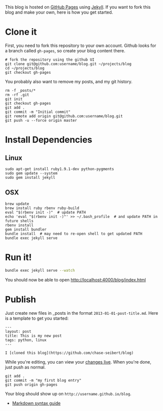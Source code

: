 This blog is hosted on [GitHub Pages](http://pages.github.com/) using [Jekyll](http://jekyllrb.com/). If you want to fork this blog and make your own, here is how you get started.

# Clone it

First, you need to fork this repository to your own account. Github looks for a branch called `gh-pages`, so create your blog content there.

```
# fork the repository using the github UI
git clone git@github.com:username/blog.git ~/projects/blog
cd ~/projects/blog
git checkout gh-pages
```

You probably also want to remove my posts, and my git history.

```
rm -f _posts/*
rm -rf .git
git init
git checkout gh-pages
git add .
git commit -m "Initial commit"
git remote add origin git@github.com:username/blog.git
git push -u --force origin master
```

# Install Dependencies

## Linux

```
sudo apt-get install ruby1.9.1-dev python-pygments
sudo gem update --system
sudo gem install jekyll
```

## OSX

```
brew update
brew install ruby rbenv ruby-build
eval "$(rbenv init -)"  # update PATH
echo 'eval "$(rbenv init -)"' >> ~/.bash_profile  # and update PATH in future shells
rbenv install
gem install bundler
bundle install  # may need to re-open shell to get updated PATH
bundle exec jekyll serve
```

# Run it!

```bash
bundle exec jekyll serve --watch
```

You should now be able to open [http://localhost:4000/blog/index.html](http://localhost:4000/blog/index.html)

# Publish

Just create new files in _posts in the format `2013-01-01-post-title.md`. Here is a template to get you started:

```
---
layout: post
title: This is my new post
tags: python, linux
---

I [cloned this blog](https://github.com/chase-seibert/blog)
```

While you're editing, you can view your [changes live](http://localhost:4000/blog/index.html). When you're done, just push as normal.

```
git add .
git commit -m "my first blog entry"
git push origin gh-pages
```

Your blog should show up on `http://username.github.io/blog`.

* [Markdown syntax guide](http://en.wikipedia.org/wiki/Markdown#Syntax_examples)
